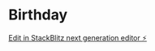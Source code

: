 # Birthday

[Edit in StackBlitz next generation editor ⚡️](https://stackblitz.com/~/github.com/RAJPUTRoCkStAr/Birthday)